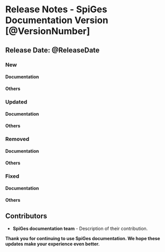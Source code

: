 # Release Notes - SpiGes Documentation Version [@VersionNumber]

## Release Date: @ReleaseDate

### New

#### Documentation

#### Others

### Updated

#### Documentation

#### Others

### Removed

#### Documentation

#### Others

### Fixed

#### Documentation

#### Others

## Contributors

- **SpiGes documentation team** - Description of their contribution.

**Thank you for continuing to use SpiGes documentation. We hope these updates make your experience even better.**
